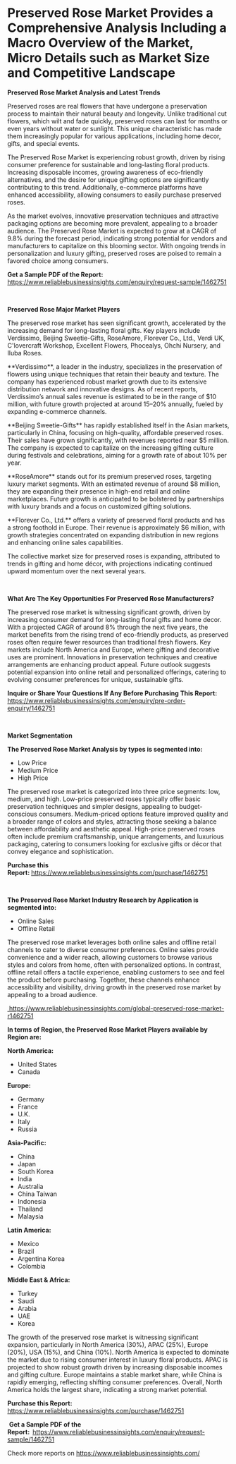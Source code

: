 <p><h1>Preserved Rose Market Provides a Comprehensive Analysis Including a Macro Overview of the Market, Micro Details such as Market Size and Competitive Landscape</h1></p><p><strong>Preserved Rose Market Analysis and Latest Trends</strong></p>
<p><p>Preserved roses are real flowers that have undergone a preservation process to maintain their natural beauty and longevity. Unlike traditional cut flowers, which wilt and fade quickly, preserved roses can last for months or even years without water or sunlight. This unique characteristic has made them increasingly popular for various applications, including home decor, gifts, and special events.</p><p>The Preserved Rose Market is experiencing robust growth, driven by rising consumer preference for sustainable and long-lasting floral products. Increasing disposable incomes, growing awareness of eco-friendly alternatives, and the desire for unique gifting options are significantly contributing to this trend. Additionally, e-commerce platforms have enhanced accessibility, allowing consumers to easily purchase preserved roses.</p><p>As the market evolves, innovative preservation techniques and attractive packaging options are becoming more prevalent, appealing to a broader audience. The Preserved Rose Market is expected to grow at a CAGR of 9.8% during the forecast period, indicating strong potential for vendors and manufacturers to capitalize on this blooming sector. With ongoing trends in personalization and luxury gifting, preserved roses are poised to remain a favored choice among consumers.</p></p>
<p><strong>Get a Sample PDF of the Report:&nbsp;</strong> <a href="https://www.reliablebusinessinsights.com/enquiry/request-sample/1462751?utm_campaign=2983&utm_medium=2&utm_source=Github&utm_content=ia&utm_term=04042025&utm_id=preserved-rose">https://www.reliablebusinessinsights.com/enquiry/request-sample/1462751</a></p>
<p>&nbsp;</p>
<p><strong>Preserved Rose Major Market Players</strong></p>
<p><p>The preserved rose market has seen significant growth, accelerated by the increasing demand for long-lasting floral gifts. Key players include Verdissimo, Beijing Sweetie-Gifts, RoseAmore, Florever Co., Ltd., Verdi UK, C'lovercraft Workshop, Excellent Flowers, Phocealys, Ohchi Nursery, and Iluba Roses.</p><p>**Verdissimo**, a leader in the industry, specializes in the preservation of flowers using unique techniques that retain their beauty and texture. The company has experienced robust market growth due to its extensive distribution network and innovative designs. As of recent reports, Verdissimo’s annual sales revenue is estimated to be in the range of $10 million, with future growth projected at around 15–20% annually, fueled by expanding e-commerce channels.</p><p>**Beijing Sweetie-Gifts** has rapidly established itself in the Asian markets, particularly in China, focusing on high-quality, affordable preserved roses. Their sales have grown significantly, with revenues reported near $5 million. The company is expected to capitalize on the increasing gifting culture during festivals and celebrations, aiming for a growth rate of about 10% per year.</p><p>**RoseAmore** stands out for its premium preserved roses, targeting luxury market segments. With an estimated revenue of around $8 million, they are expanding their presence in high-end retail and online marketplaces. Future growth is anticipated to be bolstered by partnerships with luxury brands and a focus on customized gifting solutions.</p><p>**Florever Co., Ltd.** offers a variety of preserved floral products and has a strong foothold in Europe. Their revenue is approximately $6 million, with growth strategies concentrated on expanding distribution in new regions and enhancing online sales capabilities.</p><p>The collective market size for preserved roses is expanding, attributed to trends in gifting and home décor, with projections indicating continued upward momentum over the next several years.</p></p>
<p>&nbsp;</p>
<p><strong>What Are The Key Opportunities For Preserved Rose Manufacturers?</strong></p>
<p><p>The preserved rose market is witnessing significant growth, driven by increasing consumer demand for long-lasting floral gifts and home decor. With a projected CAGR of around 8% through the next five years, the market benefits from the rising trend of eco-friendly products, as preserved roses often require fewer resources than traditional fresh flowers. Key markets include North America and Europe, where gifting and decorative uses are prominent. Innovations in preservation techniques and creative arrangements are enhancing product appeal. Future outlook suggests potential expansion into online retail and personalized offerings, catering to evolving consumer preferences for unique, sustainable gifts.</p></p>
<p><strong>Inquire or Share Your Questions If Any Before Purchasing This Report:</strong> <a href="https://www.reliablebusinessinsights.com/enquiry/pre-order-enquiry/1462751?utm_campaign=2983&utm_medium=2&utm_source=Github&utm_content=ia&utm_term=04042025&utm_id=preserved-rose">https://www.reliablebusinessinsights.com/enquiry/pre-order-enquiry/1462751</a></p>
<p>&nbsp;</p>
<p><strong>Market Segmentation</strong></p>
<p><strong>The Preserved Rose Market Analysis by types is segmented into:</strong></p>
<p><ul><li>Low Price</li><li>Medium Price</li><li>High Price</li></ul></p>
<p><p>The preserved rose market is categorized into three price segments: low, medium, and high. Low-price preserved roses typically offer basic preservation techniques and simpler designs, appealing to budget-conscious consumers. Medium-priced options feature improved quality and a broader range of colors and styles, attracting those seeking a balance between affordability and aesthetic appeal. High-price preserved roses often include premium craftsmanship, unique arrangements, and luxurious packaging, catering to consumers looking for exclusive gifts or décor that convey elegance and sophistication.</p></p>
<p><strong>Purchase this Report:&nbsp;</strong><a href="https://www.reliablebusinessinsights.com/purchase/1462751?utm_campaign=2983&utm_medium=2&utm_source=Github&utm_content=ia&utm_term=04042025&utm_id=preserved-rose">https://www.reliablebusinessinsights.com/purchase/1462751</a></p>
<p>&nbsp;</p>
<p><strong>The Preserved Rose Market Industry Research by Application is segmented into:</strong></p>
<p><ul><li>Online Sales</li><li>Offline Retail</li></ul></p>
<p><p>The preserved rose market leverages both online sales and offline retail channels to cater to diverse consumer preferences. Online sales provide convenience and a wider reach, allowing customers to browse various styles and colors from home, often with personalized options. In contrast, offline retail offers a tactile experience, enabling customers to see and feel the product before purchasing. Together, these channels enhance accessibility and visibility, driving growth in the preserved rose market by appealing to a broad audience.</p></p>
<p><a href="https://www.reliablebusinessinsights.com/global-preserved-rose-market-r1462751?utm_campaign=2983&utm_medium=2&utm_source=Github&utm_content=ia&utm_term=04042025&utm_id=preserved-rose">&nbsp;https://www.reliablebusinessinsights.com/global-preserved-rose-market-r1462751</a></p>
<p><strong>In terms of Region, the Preserved Rose Market Players available by Region are:</strong></p>
<p>
    <p> <strong> North America: </strong>
        <ul>
            <li>United States</li>
            <li>Canada</li>
        </ul>
        </p> 
    <p> <strong> Europe: </strong>
        <ul>
            <li>Germany</li>
            <li>France</li>
            <li>U.K.</li>
            <li>Italy</li>
            <li>Russia</li>
        </ul>
        </p> 
    <p> <strong> Asia-Pacific: </strong>
        <ul>
            <li>China</li>
            <li>Japan</li>
            <li>South Korea</li>
            <li>India</li>
            <li>Australia</li>
            <li>China Taiwan</li>
            <li>Indonesia</li>
            <li>Thailand</li>
            <li>Malaysia</li>
        </ul>
        </p> 
    <p> <strong> Latin America: </strong>
        <ul>
            <li>Mexico</li>
            <li>Brazil</li>
            <li>Argentina Korea</li>
            <li>Colombia</li>
        </ul>
        </p> 
    <p> <strong> Middle East & Africa: </strong>
        <ul>
            <li>Turkey</li>
            <li>Saudi</li>
            <li>Arabia</li>
            <li>UAE</li>
            <li>Korea</li>
        </ul>
    </p>
    </p>
<p><p>The growth of the preserved rose market is witnessing significant expansion, particularly in North America (30%), APAC (25%), Europe (20%), USA (15%), and China (10%). North America is expected to dominate the market due to rising consumer interest in luxury floral products. APAC is projected to show robust growth driven by increasing disposable incomes and gifting culture. Europe maintains a stable market share, while China is rapidly emerging, reflecting shifting consumer preferences. Overall, North America holds the largest share, indicating a strong market potential.</p></p>
<p><strong>Purchase this Report: </strong><a href="https://www.reliablebusinessinsights.com/purchase/1462751?utm_campaign=2983&utm_medium=2&utm_source=Github&utm_content=ia&utm_term=04042025&utm_id=preserved-rose">https://www.reliablebusinessinsights.com/purchase/1462751</a></p>
<p>&nbsp;<strong>Get a Sample PDF of the Report:&nbsp;&nbsp;</strong><a href="https://www.reliablebusinessinsights.com/enquiry/request-sample/1462751?utm_campaign=2983&utm_medium=2&utm_source=Github&utm_content=ia&utm_term=04042025&utm_id=preserved-rose">https://www.reliablebusinessinsights.com/enquiry/request-sample/1462751</a></p>
<p><strong></strong></p>
<p>Check more reports on <a href="https://www.reliablebusinessinsights.com/?utm_campaign=2983&utm_medium=2&utm_source=Github&utm_content=ia&utm_term=04042025&utm_id=preserved-rose">https://www.reliablebusinessinsights.com/</a></p>